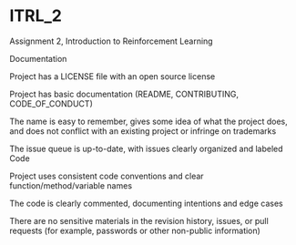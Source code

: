 # ITRL_2
Assignment 2, Introduction to Reinforcement Learning


Documentation


Project has a LICENSE file with an open source license

Project has basic documentation (README, CONTRIBUTING, CODE_OF_CONDUCT)

The name is easy to remember, gives some idea of what the project does, and does not conflict with an existing project or infringe on trademarks

The issue queue is up-to-date, with issues clearly organized and labeled
Code


Project uses consistent code conventions and clear function/method/variable names

The code is clearly commented, documenting intentions and edge cases

There are no sensitive materials in the revision history, issues, or pull requests (for example, passwords or other non-public information)
